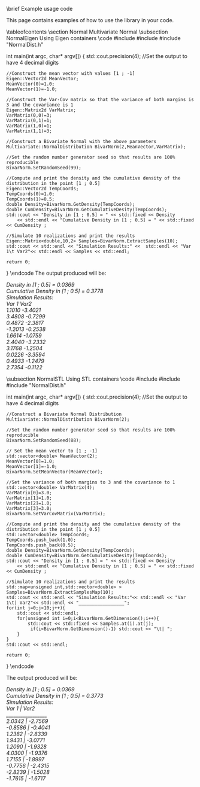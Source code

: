 \brief Example usage code

This page contains examples of how to use the library in your code.

\tableofcontents
\section Normal Multivariate Normal
\subsection NormalEigen Using Eigen containers
\code
#include <iostream>
#include <vector>
#include "NormalDist.h"

int main(int argc, char* argv[])
{
	std::cout.precision(4); //Set the output to have 4 decimal digits

	//Construct the mean vector with values [1 ; -1]
	Eigen::Vector2d MeanVector;
	MeanVector(0)=1.0;
	MeanVector(1)=-1.0;

	//Construct the Var-Cov matrix so that the variance of both margins is 3 and the covariance is 1
	Eigen::Matrix2d VarMatrix;
	VarMatrix(0,0)=3;
	VarMatrix(0,1)=1;
	VarMatrix(1,0)=1;
	VarMatrix(1,1)=3;

	//Construct a Bivariate Normal with the above parameters
	Multivariate::NormalDistribution BivarNorm(2,MeanVector,VarMatrix);

	//Set the random number generator seed so that results are 100% reproducible
	BivarNorm.SetRandomSeed(99);

	//Compute and print the density and the cumulative density of the distribution in the point [1 ; 0.5]
	Eigen::Vector2d TempCoords;
	TempCoords(0)=1.0;
	TempCoords(1)=0.5;
	double Density=BivarNorm.GetDensity(TempCoords);
	double CumDensity=BivarNorm.GetCumulativeDesity(TempCoords);
	std::cout << "Density in [1 ; 0.5] = " << std::fixed << Density 
		<< std::endl << "Cumulative Density in [1 ; 0.5] = " << std::fixed << CumDensity ;

	//Simulate 10 realizations and print the results
	Eigen::Matrix<double,10,2> Samples=BivarNorm.ExtractSamples(10);
	std::cout << std::endl << "Simulation Results:" <<  std::endl << "Var 1\t Var2"<< std::endl << Samples << std::endl;

	return 0;
}
\endcode
The output produced will be:

<DFN>
Density in [1 ; 0.5] = 0.0369<br>
Cumulative Density in [1 ; 0.5] = 0.3778<br>
Simulation Results:<br>
Var 1	 Var2<br>
   1.1010   -3.4021<br>
   3.4808   -0.7299<br>
   0.4872   -2.3817<br>
  -1.2013   -0.2538<br>
   1.6614   -1.0759<br>
   2.4040   -3.2332<br>
   3.1768   -1.2504<br>
   0.0226   -3.3594<br>
   0.4933   -1.2479<br>
   2.7354   -0.1122<br>
</DFN>

\subsection NormalSTL Using STL containers
\code
#include <iostream>
#include <vector>
#include "NormalDist.h"

int main(int argc, char* argv[])
{
	std::cout.precision(4); //Set the output to have 4 decimal digits

	//Construct a Bivariate Normal Distribution
	Multivariate::NormalDistribution BivarNorm(2);

	//Set the random number generator seed so that results are 100% reproducible
	BivarNorm.SetRandomSeed(88);

	// Set the mean vector to [1 ; -1]
	std::vector<double> MeanVector(2);
	MeanVector[0]=1.0;
	MeanVector[1]=-1.0;
	BivarNorm.SetMeanVector(MeanVector);

	//Set the variance of both margins to 3 and the covariance to 1
	std::vector<double> VarMatrix(4);
	VarMatrix[0]=3.0;
	VarMatrix[1]=1.0;
	VarMatrix[2]=1.0;
	VarMatrix[3]=3.0;
	BivarNorm.SetVarCovMatrix(VarMatrix);

	//Compute and print the density and the cumulative density of the distribution in the point [1 ; 0.5]
	std::vector<double> TempCoords;
	TempCoords.push_back(1.0);
	TempCoords.push_back(0.5);
	double Density=BivarNorm.GetDensity(TempCoords);
	double CumDensity=BivarNorm.GetCumulativeDesity(TempCoords);
	std::cout << "Density in [1 ; 0.5] = " << std::fixed << Density 
		<< std::endl << "Cumulative Density in [1 ; 0.5] = " << std::fixed << CumDensity ;

	//Simulate 10 realizations and print the results
	std::map<unsigned int,std::vector<double> > Samples=BivarNorm.ExtractSamplesMap(10);
	std::cout << std::endl << "Simulation Results:"<< std::endl << "Var 1\t| Var2"<< std::endl << "_________________";
	for(int j=0;j<10;j++){
		std::cout << std::endl;
		for(unsigned int i=0;i<BivarNorm.GetDimension();i++){
			std::cout << std::fixed << Samples.at(i).at(j);
			 if(i<BivarNorm.GetDimension()-1) std::cout << "\t| ";
		}
	}
	std::cout << std::endl;

	return 0;
}
\endcode

The output produced will be:

<DFN>
Density in [1 ; 0.5] = 0.0369<br>
Cumulative Density in [1 ; 0.5] = 0.3773<br>
Simulation Results:<br>
Var 1	| Var2<br>
_________________<br>
2.0342	| -2.7569<br>
-0.8586	| -0.4041<br>
1.2382	| -2.8339<br>
1.9431	| -3.0771<br>
1.2090	| -1.9328<br>
4.0300	| -1.9376<br>
1.7155	| -1.8997<br>
-0.7756	| -2.4315<br>
-2.8239	| -1.5028<br>
-1.7615	| -1.6717<br>
</DFN>

